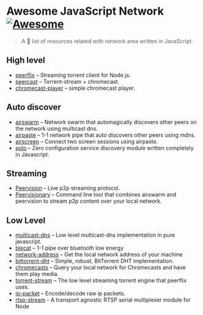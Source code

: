 # Awesome JavaScript Network [![Awesome](https://cdn.rawgit.com/sindresorhus/awesome/d7305f38d29fed78fa85652e3a63e154dd8e8829/media/badge.svg)](https://github.com/Kikobeats/awesome-github)

> A 🎩 list of resources related with network area written in JavaScript.

## High level

* [peerflix](https://github.com/mafintosh/peerflix) – Streaming torrent client for Node.js.
* [peercast](https://github.com/mafintosh/peercast) – Torrent-stream + chromecast.
* [chromecast-player](https://github.com/xat/chromecast-player) – simple chromecast player.

## Auto discover

* [airswarm](https://github.com/mafintosh/airswarm) – Network swarm that automagically discovers other peers on the network using multicast dns.
* [airpaste](https://github.com/mafintosh/airpaste) – 1-1 network pipe that auto discovers other peers using mdns.
* [airscreen](https://github.com/mafintosh/airscreen) – Connect two screen sessions using airpaste.
* [polo](https://github.com/mafintosh/polo) – Zero configuration service discovery module written completely in Javascript.

## Streaming

* [Peervision](https://github.com/mafintosh/peervision) – Live p2p streaming protocol.
* [Peervisionary](https://github.com/mafintosh/peervisionary) – Command line tool that combines airswarm and peervision to stream p2p content over your local network.

## Low Level

* [multicast-dns](https://github.com/mafintosh/multicast-dns) – Low level multicast-dns implementation in pure javascript.
* [blecat](https://github.com/mafintosh/blecat) – 1-1 pipe over bluetooth low energy
* [network-address](https://github.com/mafintosh/network-address) – Get the local network address of your machine
* [bittorrent-dht](https://github.com/feross/bittorrent-dht) – Simple, robust, BitTorrent DHT implementation.
* [chromecasts](https://github.com/mafintosh/chromecasts) – Query your local network for Chromecasts and have them play media.
* [torrent-stream](https://github.com/mafintosh/torrent-stream) – The low level streaming torrent engine that peerflix uses.
* [ip-packet](https://github.com/mafintosh/ip-packet) – Encode/decode raw ip packets.
* [rtsp-stream](https://github.com/watson/rtsp-stream) - A transport agnostic RTSP serial multiplexer module for Node
